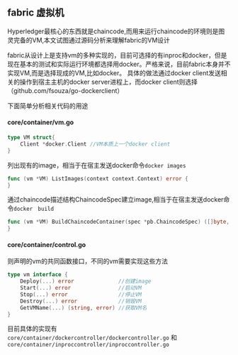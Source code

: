 ## fabric 虚拟机 

Hyperledger最核心的东西就是chaincode,而用来运行chaincode的环境则是图灵完备的VM,本文试图通过源码分析来理解fabric的VM设计

fabric从设计上是支持vm的多种实现的，目前可选择的有inproc和docker，但是现在基本的测试和实际运行环境都选择用docker。严格来说，目前fabric本身并不实现VM,而是选择现成的VM,比如docker。
具体的做法通过docker client发送相关的操作到宿主主机的docker server进程上，而docker client则选择（github.com/fsouza/go-dockerclient）

下面简单分析相关代码的用途

#### core/container/vm.go
```go
type VM struct{  
    Client *docker.Client //VM本质上一个docker client  
}
```

列出现有的image，相当于在宿主发送docker命令`docker images`  
```go
func (vm *VM) ListImages(context context.Context) error {
}
```

通过chaincode描述结构ChaincodeSpec建立image,相当于在宿主发送docker命令`docker　build`  
```go
func (vm *VM) BuildChaincodeContainer(spec *pb.ChaincodeSpec) ([]byte, error){
}
```

#### core/container/control.go  
则声明的vm的共同函数接口，不同的vm需要实现这些方法
```go
type vm interface {
	Deploy(...) error              //创建image
	Start(...) error               //启动VM
	Stop(...) error                //停止VM
	Destroy(...) error             //销毁VM
	GetVMName(...) (string, error) //获取VM名
}
```
目前具体的实现有  
`core/container/dockercontroller/dockercontroller.go` 和`core/container/inproccontroller/inproccontroller.go`


